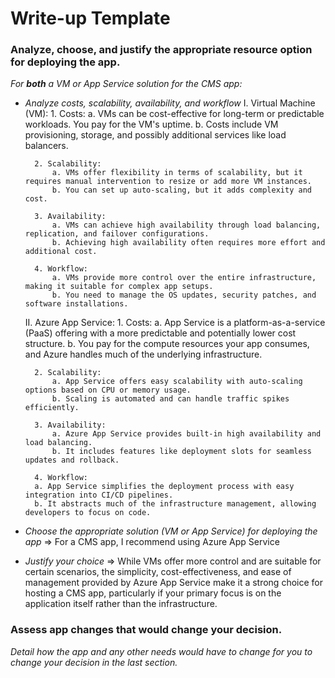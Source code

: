 # Write-up Template

### Analyze, choose, and justify the appropriate resource option for deploying the app.

*For **both** a VM or App Service solution for the CMS app:*
- *Analyze costs, scalability, availability, and workflow*
    I. Virtual Machine (VM):
        1. Costs:
            a. VMs can be cost-effective for long-term or predictable workloads. You pay for the VM's uptime.
            b. Costs include VM provisioning, storage, and possibly additional services like load balancers.

        2. Scalability:
            a. VMs offer flexibility in terms of scalability, but it requires manual intervention to resize or add more VM instances.
            b. You can set up auto-scaling, but it adds complexity and cost.

        3. Availability:
            a. VMs can achieve high availability through load balancing, replication, and failover configurations.
            b. Achieving high availability often requires more effort and additional cost.

        4. Workflow:
            a. VMs provide more control over the entire infrastructure, making it suitable for complex app setups.
            b. You need to manage the OS updates, security patches, and software installations.

    II. Azure App Service:
        1. Costs:
            a. App Service is a platform-as-a-service (PaaS) offering with a more predictable and potentially lower cost structure.
            b. You pay for the compute resources your app consumes, and Azure handles much of the underlying infrastructure.

        2. Scalability:
            a. App Service offers easy scalability with auto-scaling options based on CPU or memory usage.
            b. Scaling is automated and can handle traffic spikes efficiently.

        3. Availability:
            a. Azure App Service provides built-in high availability and load balancing.
            b. It includes features like deployment slots for seamless updates and rollback.

        4. Workflow:
        a. App Service simplifies the deployment process with easy integration into CI/CD pipelines.
        b. It abstracts much of the infrastructure management, allowing developers to focus on code.

- *Choose the appropriate solution (VM or App Service) for deploying the app*
    => For a CMS app, I recommend using Azure App Service

- *Justify your choice*
    => While VMs offer more control and are suitable for certain scenarios, the simplicity, cost-effectiveness, and ease of management provided by Azure App Service make it a strong choice for hosting a CMS app, particularly if your primary focus is on the application itself rather than the infrastructure.

### Assess app changes that would change your decision.

*Detail how the app and any other needs would have to change for you to change your decision in the last section.* 